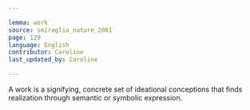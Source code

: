 ```yaml
---

lemma: work
source: smiraglia_nature_2001
page: 129
language: English
contributor: Caroline
last_updated_by: Caroline

---
```


A work is a signifying, concrete set of ideational conceptions that finds realization through semantic or symbolic expression.
